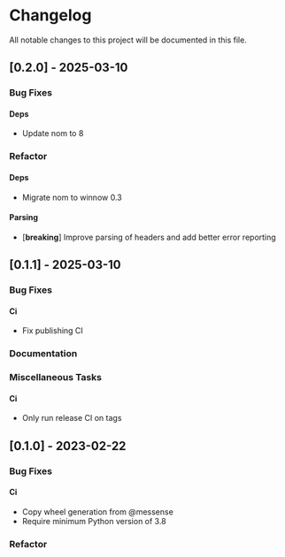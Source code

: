 # Changelog

All notable changes to this project will be documented in this file.

## [0.2.0] - 2025-03-10

### Bug Fixes

#### Deps

- Update nom to 8


### Refactor

#### Deps

- Migrate nom to winnow 0.3

#### Parsing

- [**breaking**] Improve parsing of headers and add better error reporting


## [0.1.1] - 2025-03-10

### Bug Fixes

#### Ci

- Fix publishing CI


### Documentation


### Miscellaneous Tasks

#### Ci

- Only run release CI on tags


## [0.1.0] - 2023-02-22

### Bug Fixes

#### Ci

- Copy wheel generation from @messense
- Require minimum Python version of 3.8


### Refactor


<!-- CEMS BV. -->

